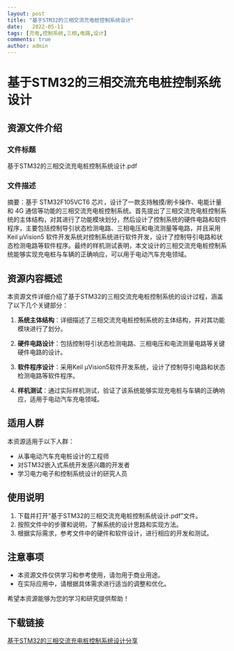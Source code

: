 ```yaml
---
layout: post
title: "基于STM32的三相交流充电桩控制系统设计"
date:   2022-05-11
tags: [充电,控制系统,三相,电路,设计]
comments: true
author: admin
---
```

# 基于STM32的三相交流充电桩控制系统设计

## 资源文件介绍

### 文件标题
基于STM32的三相交流充电桩控制系统设计.pdf

### 文件描述
摘要：基于 STM32F105VCT6 芯片，设计了一款支持触摸/刷卡操作、电能计量和 4G 通信等功能的三相交流充电桩控制系统。首先提出了三相交流充电桩控制系统的主体结构，对其进行了功能模块划分，然后设计了控制系统的硬件电路和软件程序，主要包括控制导引状态检测电路、三相电压和电流测量等电路，并且采用Keil μVision5 软件开发系统对控制系统进行软件开发，设计了控制导引电路和状态检测电路等软件程序。最终的样机测试表明，本文设计的三相交流充电桩控制系统能够实现充电桩与车辆的正确响应，可以用于电动汽车充电领域。

## 资源内容概述

本资源文件详细介绍了基于STM32的三相交流充电桩控制系统的设计过程，涵盖了以下几个关键部分：

1. **系统主体结构**：详细描述了三相交流充电桩控制系统的主体结构，并对其功能模块进行了划分。

2. **硬件电路设计**：包括控制导引状态检测电路、三相电压和电流测量电路等关键硬件电路的设计。

3. **软件程序设计**：采用Keil μVision5软件开发系统，设计了控制导引电路和状态检测电路等软件程序。

4. **样机测试**：通过实际样机测试，验证了该系统能够实现充电桩与车辆的正确响应，适用于电动汽车充电领域。

## 适用人群

本资源适用于以下人群：

- 从事电动汽车充电桩设计的工程师
- 对STM32嵌入式系统开发感兴趣的开发者
- 学习电力电子和控制系统设计的研究人员

## 使用说明

1. 下载并打开“基于STM32的三相交流充电桩控制系统设计.pdf”文件。
2. 按照文件中的步骤和说明，了解系统的设计思路和实现方法。
3. 根据实际需求，参考文件中的硬件和软件设计，进行相应的开发和测试。

## 注意事项

- 本资源文件仅供学习和参考使用，请勿用于商业用途。
- 在实际应用中，请根据具体需求进行适当的调整和优化。

希望本资源能够为您的学习和研究提供帮助！

## 下载链接

[基于STM32的三相交流充电桩控制系统设计分享](https://pan.quark.cn/s/f06906562d76)